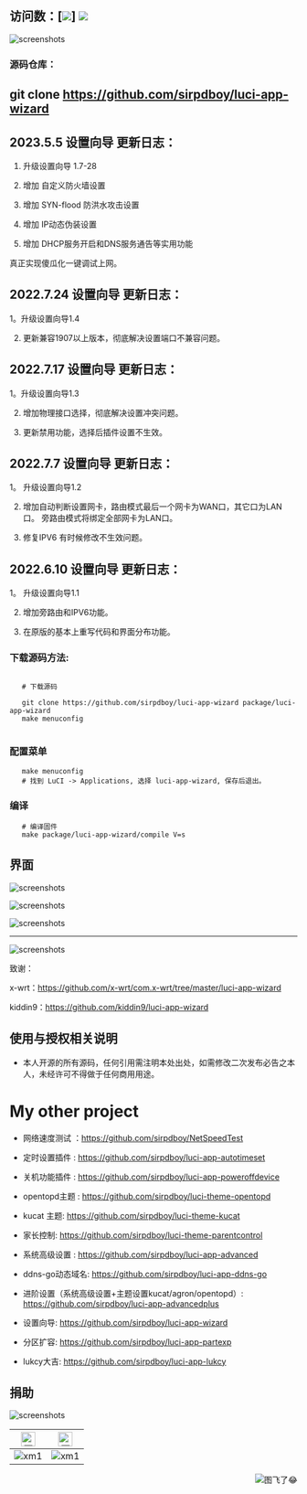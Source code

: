 ## 访问数：[![](https://visitor-badge.glitch.me/badge?page_id=sirpdboy-visitor-badge)] [![](https://img.shields.io/badge/TG群-点击加入-FFFFFF.svg)](https://t.me/joinchat/AAAAAEpRF88NfOK5vBXGBQ)

![screenshots](https://raw.githubusercontent.com/sirpdboy/openwrt/master/doc/说明1.jpg)

### 源码仓库：  

## git clone  https://github.com/sirpdboy/luci-app-wizard

## 2023.5.5  设置向导 更新日志：

1. 升级设置向导 1.7-28

2. 增加 自定义防火墙设置

3. 增加 SYN-flood 防洪水攻击设置

4. 增加 IP动态伪装设置

5. 增加 DHCP服务开启和DNS服务通告等实用功能

真正实现傻瓜化一键调试上网。

## 2022.7.24  设置向导 更新日志：

 1。升级设置向导1.4
 
 2. 更新兼容1907以上版本，彻底解决设置端口不兼容问题。
 
## 2022.7.17  设置向导 更新日志：

 1。升级设置向导1.3
 
 2. 增加物理接口选择，彻底解决设置冲突问题。
 
 3. 更新禁用功能，选择后插件设置不生效。


## 2022.7.7  设置向导 更新日志：

 1。 升级设置向导1.2 
 
 2.  增加自动判断设置网卡，路由模式最后一个网卡为WAN口，其它口为LAN口。 旁路由模式将绑定全部网卡为LAN口。
 
 4.  修复IPV6 有时候修改不生效问题。
 
 
## 2022.6.10  设置向导 更新日志：

 1。 升级设置向导1.1 
 
 2.  增加旁路由和IPV6功能。
 
 3.  在原版的基本上重写代码和界面分布功能。
 
 ### 下载源码方法:

 ```Brach
 
    # 下载源码
	
    git clone https://github.com/sirpdboy/luci-app-wizard package/luci-app-wizard
    make menuconfig
	
 ``` 
### 配置菜单

 ```Brach
    make menuconfig
	# 找到 LuCI -> Applications, 选择 luci-app-wizard, 保存后退出。
 ``` 
 
### 编译

 ```Brach 
    # 编译固件
    make package/luci-app-wizard/compile V=s
 ```
 
 ## 界面

![screenshots](https://raw.githubusercontent.com/sirpdboy/openwrt/master/doc/wizard1.jpg)

![screenshots](https://raw.githubusercontent.com/sirpdboy/openwrt/master/doc/wizard2.jpg)

![screenshots](https://raw.githubusercontent.com/sirpdboy/openwrt/master/doc/wizard3.jpg)


---------------
 ![screenshots](https://raw.githubusercontent.com/sirpdboy/openwrt/master/doc/说明2.jpg)
 
 致谢：
 
x-wrt：https://github.com/x-wrt/com.x-wrt/tree/master/luci-app-wizard

kiddin9：https://github.com/kiddin9/luci-app-wizard

## 使用与授权相关说明
 
- 本人开源的所有源码，任何引用需注明本处出处，如需修改二次发布必告之本人，未经许可不得做于任何商用用途。


# My other project

- 网络速度测试 ：https://github.com/sirpdboy/NetSpeedTest

- 定时设置插件 : https://github.com/sirpdboy/luci-app-autotimeset

- 关机功能插件 : https://github.com/sirpdboy/luci-app-poweroffdevice

- opentopd主题 : https://github.com/sirpdboy/luci-theme-opentopd

- kucat 主题: https://github.com/sirpdboy/luci-theme-kucat

- 家长控制: https://github.com/sirpdboy/luci-theme-parentcontrol

- 系统高级设置 : https://github.com/sirpdboy/luci-app-advanced

- ddns-go动态域名: https://github.com/sirpdboy/luci-app-ddns-go

- 进阶设置（系统高级设置+主题设置kucat/agron/opentopd）: https://github.com/sirpdboy/luci-app-advancedplus

- 设置向导: https://github.com/sirpdboy/luci-app-wizard

- 分区扩容: https://github.com/sirpdboy/luci-app-partexp

- lukcy大吉: https://github.com/sirpdboy/luci-app-lukcy

## 捐助

![screenshots](https://raw.githubusercontent.com/sirpdboy/openwrt/master/doc/说明3.jpg)

|     <img src="https://img.shields.io/badge/-支付宝-F5F5F5.svg" href="#赞助支持本项目-" height="25" alt="图飞了😂"/>  |  <img src="https://img.shields.io/badge/-微信-F5F5F5.svg" height="25" alt="图飞了😂" href="#赞助支持本项目-"/>  | 
| :-----------------: | :-------------: |
|![xm1](https://raw.githubusercontent.com/sirpdboy/openwrt/master/doc/支付宝.png) | ![xm1](https://raw.githubusercontent.com/sirpdboy/openwrt/master/doc/微信.png) |

<a href="#readme">
    <img src="https://img.shields.io/badge/-返回顶部-orange.svg" alt="图飞了😂" title="返回顶部" align="right"/>
</a>
